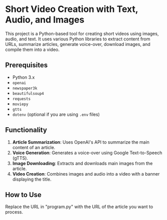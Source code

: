 # Short Video Creation with Text, Audio, and Images

This project is a Python-based tool for creating short videos using images, audio, and text. It uses various Python libraries to extract content from URLs, summarize articles, generate voice-over, download images, and compile them into a video.

## Prerequisites

- Python 3.x
- `openai`
- `newspaper3k`
- `beautifulsoup4`
- `requests`
- `moviepy`
- `gtts`
- `dotenv` (optional if you are using `.env` files)

## Functionality

1. **Article Summarization**: Uses OpenAI's API to summarize the main content of an article.
2. **Voice Generation**: Generates a voice-over using Google Text-to-Speech (gTTS).
3. **Image Downloading**: Extracts and downloads main images from the article.
4. **Video Creation**: Combines images and audio into a video with a banner displaying the title.

## How to Use
Replace the URL in "program.py" with the URL of the article you want to process.
